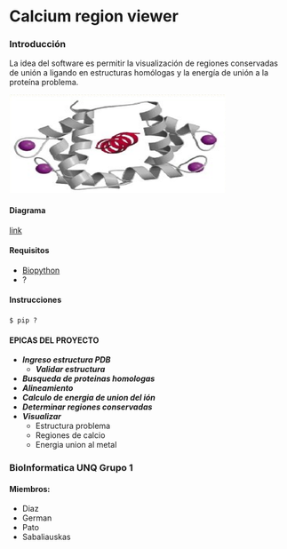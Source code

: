 


# Calcium region viewer

### Introducción
La idea del software es permitir la visualización de regiones conservadas de unión a ligando en estructuras homólogas y la energía de unión a la proteína problema.

![calmodulina](https://github.com/BioinformaticaUNQ/calcio_binding_regions_visualazer-grupo1/blob/master/extras/calmodulina.png)

#### Diagrama
[link](https://drive.google.com/file/d/1h2ju2dqpvOuVUFev65_zBPxWC4CvQwab/view?usp=sharing)


#### Requisitos
- [Biopython](https://biopython.org/)
- ?

#### Instrucciones

`$ pip ?`

#### EPICAS DEL PROYECTO
- ***Ingreso estructura PDB***
  - ***Validar estructura***
- ***Busqueda de proteinas homologas***
- ***Alineamiento***
- ***Calculo de energia de union del ión***
- ***Determinar regiones conservadas***
- ***Visualizar***
  - Estructura problema
  - Regiones de calcio
  - Energia union al metal 



### BioInformatica UNQ Grupo 1
#### Miembros: 
- Diaz
- German 
- Pato
- Sabaliauskas
